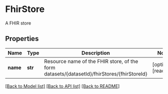 # FhirStore

A FHIR store
## Properties
Name | Type | Description | Notes
------------ | ------------- | ------------- | -------------
**name** | **str** | Resource name of the FHIR store, of the form datasets/{datasetId}/fhirStores/{fhirStoreId} | [optional] [readonly] 

[[Back to Model list]](../README.md#documentation-for-models) [[Back to API list]](../README.md#documentation-for-api-endpoints) [[Back to README]](../README.md)



